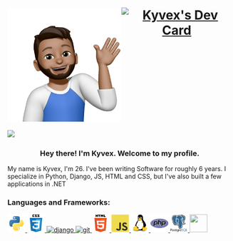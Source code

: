 <h1 align="center" style="display: flex; justify-content: center;"><img style="width: 256px; height: 256px;" src="https://github.com/Kyvex/Kyvex/blob/main/Kyvex-wave.png"><a href="https://app.daily.dev/kyvex"><img src="https://api.daily.dev/devcards/v2/xuDjmC2cO5Mm5tnZuGEeE.png?type=wide&r=mfh" width="512" alt="Kyvex's Dev Card"/></a></h1>

<a style="width: 100%; position: relative; align-items: center">
  <img src="https://render.gitanimals.org/farms/Kyvex"/>
</a>

<h3 align="center">Hey there! I'm Kyvex. Welcome to my profile.</h3>

My name is Kyvex, I'm 26. I've been writing Software for roughly 6 years. I specialize in Python, Django, JS, HTML and CSS, but I've also built a few applications in .NET

### Languages and Frameworks: ###
<p align="left"><a href="https://www.python.org" target="_blank" rel="noreferrer"> <img src="https://raw.githubusercontent.com/devicons/devicon/master/icons/python/python-original.svg" alt="python" width="40" height="40"/> </a><a href="https://www.w3schools.com/css/" target="_blank" rel="noreferrer"> <img src="https://raw.githubusercontent.com/devicons/devicon/master/icons/css3/css3-original-wordmark.svg" alt="css3" width="40" height="40"/> </a> <a href="https://www.djangoproject.com/" target="_blank" rel="noreferrer"> <img src="https://cdn.worldvectorlogo.com/logos/django.svg" alt="django" width="40" height="40"/> </a> <a href="https://git-scm.com/" target="_blank" rel="noreferrer"> <img src="https://www.vectorlogo.zone/logos/git-scm/git-scm-icon.svg" alt="git" width="40" height="40"/> </a> <a href="https://www.w3.org/html/" target="_blank" rel="noreferrer"> <img src="https://raw.githubusercontent.com/devicons/devicon/master/icons/html5/html5-original-wordmark.svg" alt="html5" width="40" height="40"/> </a> <a href="https://developer.mozilla.org/en-US/docs/Web/JavaScript" target="_blank" rel="noreferrer"> <img src="https://raw.githubusercontent.com/devicons/devicon/master/icons/javascript/javascript-original.svg" alt="javascript" width="40" height="40"/> </a> <a href="https://www.linux.org/" target="_blank" rel="noreferrer"> <img src="https://raw.githubusercontent.com/devicons/devicon/master/icons/linux/linux-original.svg" alt="linux" width="40" height="40"/> </a> <a href="https://www.php.net" target="_blank" rel="noreferrer"> <img src="https://raw.githubusercontent.com/devicons/devicon/master/icons/php/php-original.svg" alt="php" width="40" height="40"/> </a> <a href="https://www.postgresql.org" target="_blank" rel="noreferrer"> <img src="https://raw.githubusercontent.com/devicons/devicon/master/icons/postgresql/postgresql-original-wordmark.svg" alt="postgresql" width="40" height="40"/> </a><a href="https://vuejs.org" target="_blank" rel="noreferrer"><img src="https://cdn.jsdelivr.net/gh/devicons/devicon@latest/icons/vuejs/vuejs-original.svg" width="40" height="40"/></a>  </p>
